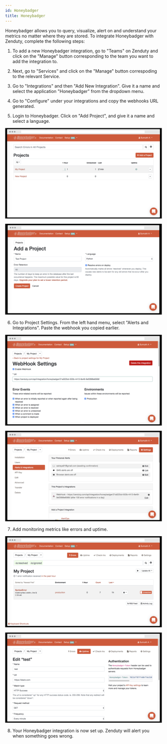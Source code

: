 ```yaml
---
id: Honeybadger
title: Honeybadger
---
```

Honeybadger allows you to query, visualize, alert on and understand your metrics no matter where they are stored. To integrate Honeybadger with Zenduty, complete the following steps:

1. To add a new Honeybadger integration, go to "Teams" on Zenduty and click on the "Manage" button corresponding to the team you want to add the integration to.

2. Next, go to "Services" and click on the "Manage" button correspoding to the relevant Service.

3. Go to "Integrations" and then "Add New Integration". Give it a name and select the application "Honeybadger" from the dropdown menu.

4. Go to "Configure" under your integrations and copy the webhooks URL generated. 

5. Login to Honeybadger. Click on "Add Project", and give it a name and select a language.

![](/img/Integrations/Honeybadger/add.png)

![](/img/Integrations/Honeybadger/newproject.png)

6. Go to Project Settings. From the left hand menu, select "Alerts and Integrations". Paste the webhook you copied earlier. 

![](/img/Integrations/Honeybadger/webhook1.png)

![](/img/Integrations/Honeybadger/webhook2.png)

7. Add monitoring metrics like errors and uptime. 

![](/img/Integrations/Honeybadger/errors.png)

![](/img/Integrations/Honeybadger/uptime.png)

8. Your Honeybadger integration is now set up. Zenduty will alert you when something goes wrong.